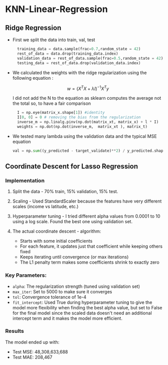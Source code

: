 # KNN-Linear-Regression

## Ridge Regression

- First we split the data into train, val, test

  ```py
    training_data = data.sample(frac=0.7,random_state = 42)
    rest_of_data = data.drop(training_data.index)
    validation_data = rest_of_data.sample(frac=0.5,random_state = 42)
    testing_data = rest_of_data.drop(validation_data.index)
  ```

- We calculated the weights with the ridge regularization using the following equation :

  $$
  w = (X^T X + \lambda I)^{-1} X^T y
  $$

  I did not add the N to the equation as sklearn computes the average not the total so, to have a fair comparison

  ```py
    I = np.eye(matrix_x.shape[1]) #identity
    I[0, 0] = 0 # removing the bias from the regularization
    inverse_m = np.linalg.pinv(np.dot(matrix_xt, matrix_x) + l * I)
    weights = np.dot(np.dot(inverse_m,  matrix_xt ), matrix_t)

  ```

- We tested many lambda using the validation data and the typical MSE equation

  ```py
  val = np.sum((y_predicted - target_validate)**2) / y_predicted.shape[0]
  ```

## Coordinate Descent for Lasso Regression

### Implementation

1. Split the data - 70% train, 15% validation, 15% test.

2. Scaling - Used StandardScaler because the features have very different scales (income vs latitude, etc.)

3. Hyperparameter tuning - I tried different alpha values from 0.0001 to 10 using a log scale. Found the best one using validation set.

4. The actual coordinate descent - algorithm:
   - Starts with some initial coefficients
   - For each feature, it updates just that coefficient while keeping others fixed
   - Keeps iterating until convergence (or max iterations)
   - The L1 penalty term makes some coefficients shrink to exactly zero

### Key Parameters:

- `alpha`: The regularization strength (tuned using validation set)
- `max_iter`: Set to 5000 to make sure it converges
- `tol`: Convergence tolerance of 1e-4
- `fit_intercept`: Used True during hyperparameter tuning to give the model more flexibility when finding the best alpha value, but set to False for the final model since the scaled data doesn't need an additional intercept term and it makes the model more efficient.

### Results

The model ended up with:

- Test MSE: 48,308,633,688
- Test MAE: 208,467

